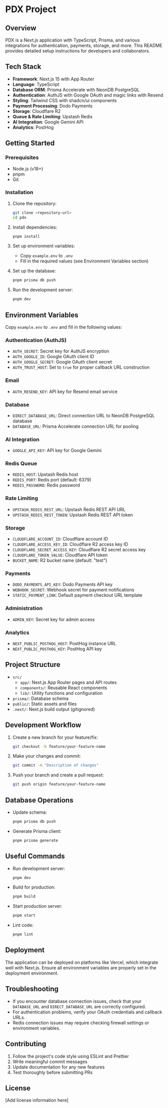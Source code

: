# PDX Project

## Overview

PDX is a Next.js application with TypeScript, Prisma, and various integrations for authentication, payments, storage, and more. This README provides detailed setup instructions for developers and collaborators.

## Tech Stack

- **Framework**: Next.js 15 with App Router
- **Language**: TypeScript
- **Database ORM**: Prisma Accelerate with NeonDB PostgreSQL
- **Authentication**: AuthJS with Google OAuth and magic links with Resend
- **Styling**: Tailwind CSS with shadcn/ui components
- **Payment Processing**: Dodo Payments
- **Storage**: Cloudflare R2
- **Queue & Rate Limiting**: Upstash Redis
- **AI Integration**: Google Gemini API
- **Analytics**: PostHog

## Getting Started

### Prerequisites

- Node.js (v18+)
- pnpm
- Git

### Installation

1. Clone the repository:

   ```bash
   git clone <repository-url>
   cd pdx
   ```

2. Install dependencies:

   ```bash
   pnpm install
   ```

3. Set up environment variables:

   - Copy `example.env` to `.env`
   - Fill in the required values (see Environment Variables section)

4. Set up the database:

   ```bash
   pnpm prisma db push
   ```

5. Run the development server:
   ```bash
   pnpm dev
   ```

## Environment Variables

Copy `example.env` to `.env` and fill in the following values:

### Authentication (AuthJS)

- `AUTH_SECRET`: Secret key for AuthJS encryption
- `AUTH_GOOGLE_ID`: Google OAuth client ID
- `AUTH_GOOGLE_SECRET`: Google OAuth client secret
- `AUTH_TRUST_HOST`: Set to `true` for proper callback URL construction

### Email

- `AUTH_RESEND_KEY`: API key for Resend email service

### Database

- `DIRECT_DATABASE_URL`: Direct connection URL to NeonDB PostgreSQL database
- `DATABASE_URL`: Prisma Accelerate connection URL for pooling

### AI Integration

- `GOOGLE_API_KEY`: API key for Google Gemini

### Redis Queue

- `REDIS_HOST`: Upstash Redis host
- `REDIS_PORT`: Redis port (default: 6379)
- `REDIS_PASSWORD`: Redis password

### Rate Limiting

- `UPSTASH_REDIS_REST_URL`: Upstash Redis REST API URL
- `UPSTASH_REDIS_REST_TOKEN`: Upstash Redis REST API token

### Storage

- `CLOUDFLARE_ACCOUNT_ID`: Cloudflare account ID
- `CLOUDFLARE_ACCESS_KEY_ID`: Cloudflare R2 access key ID
- `CLOUDFLARE_SECRET_ACCESS_KEY`: Cloudflare R2 secret access key
- `CLOUDFLARE_TOKEN_VALUE`: Cloudflare API token
- `BUCKET_NAME`: R2 bucket name (default: "test")

### Payments

- `DODO_PAYMENTS_API_KEY`: Dodo Payments API key
- `WEBHOOK_SECRET`: Webhook secret for payment notifications
- `STATIC_PAYMENT_LINK`: Default payment checkout URL template

### Administration

- `ADMIN_KEY`: Secret key for admin access

### Analytics

- `NEXT_PUBLIC_POSTHOG_HOST`: PostHog instance URL
- `NEXT_PUBLIC_POSTHOG_KEY`: PostHog API key

## Project Structure

- `src/`
  - `app/`: Next.js App Router pages and API routes
  - `components/`: Reusable React components
  - `lib/`: Utility functions and configuration
- `prisma/`: Database schema
- `public/`: Static assets and files
- `.next/`: Next.js build output (gitignored)

## Development Workflow

1. Create a new branch for your feature/fix:

   ```bash
   git checkout -b feature/your-feature-name
   ```

2. Make your changes and commit:

   ```bash
   git commit -m "Description of changes"
   ```

3. Push your branch and create a pull request:
   ```bash
   git push origin feature/your-feature-name
   ```

## Database Operations

- Update schema:

  ```bash
  pnpm prisma db push
  ```

- Generate Prisma client:
  ```bash
  pnpm prisma generate
  ```

## Useful Commands

- Run development server:

  ```bash
  pnpm dev
  ```

- Build for production:

  ```bash
  pnpm build
  ```

- Start production server:

  ```bash
  pnpm start
  ```

- Lint code:
  ```bash
  pnpm lint
  ```

## Deployment

The application can be deployed on platforms like Vercel, which integrate well with Next.js. Ensure all environment variables are properly set in the deployment environment.

## Troubleshooting

- If you encounter database connection issues, check that your `DATABASE_URL` and `DIRECT_DATABASE_URL` are correctly configured.
- For authentication problems, verify your OAuth credentials and callback URLs.
- Redis connection issues may require checking firewall settings or environment variables.

## Contributing

1. Follow the project's code style using ESLint and Prettier
2. Write meaningful commit messages
3. Update documentation for any new features
4. Test thoroughly before submitting PRs

## License

[Add license information here]
